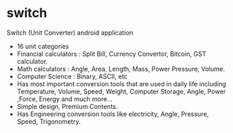 # switch
Switch (Unit Converter)  android application 
- 16 unit categories
- Financial calculators : Split Bill, Currency Convertor, Bitcoin, GST calculator.
- Math calculators : Angle, Area, Length, Mass, Power Pressure, Volume.
- Computer Science : Binary, ASCII, etc
- Has most important conversion tools that are used in daily life including Temperature, Volume, Speed, Weight, Computer Storage, Angle, Power ,Force, Energy and much more...
- Simple design, Premium Contents.
- Has Engineering conversion tools like electricity, Angle, Pressure, Speed, Trigonometry.
